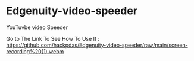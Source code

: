 # Edgenuity-video-speeder

YouTuvbe video Speeder
 
 
 Go to The Link To See How To Use It : https://github.com/hackpdas/Edgenuity-video-speeder/raw/main/screen-recording%20(1).webm
